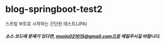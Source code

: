 # blog-springboot-test2
스프링 부트로 시작하는 간단한 테스트(JPA)
##### 소스 코드에 문제가 있다면, msolo021015@gmail.com으로 메일주시길 바랍니다.
